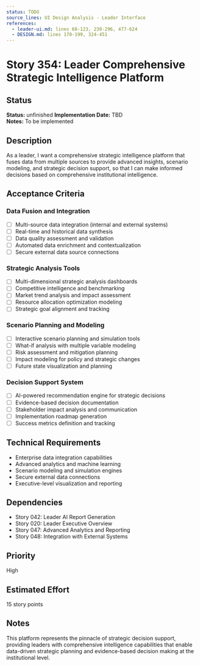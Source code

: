 ```yaml
---
status: TODO
source_lines: UI Design Analysis - Leader Interface
references:
  - leader-ui.md: lines 60-123, 230-296, 477-624
  - DESIGN.md: lines 170-199, 324-451
---
```

# Story 354: Leader Comprehensive Strategic Intelligence Platform

## Status
**Status:** unfinished
**Implementation Date:** TBD  
**Notes:** To be implemented

## Description
As a leader, I want a comprehensive strategic intelligence platform that fuses data from multiple sources to provide advanced insights, scenario modeling, and strategic decision support, so that I can make informed decisions based on comprehensive institutional intelligence.

## Acceptance Criteria

### Data Fusion and Integration
- [ ] Multi-source data integration (internal and external systems)
- [ ] Real-time and historical data synthesis
- [ ] Data quality assessment and validation
- [ ] Automated data enrichment and contextualization
- [ ] Secure external data source connections

### Strategic Analysis Tools
- [ ] Multi-dimensional strategic analysis dashboards
- [ ] Competitive intelligence and benchmarking
- [ ] Market trend analysis and impact assessment
- [ ] Resource allocation optimization modeling
- [ ] Strategic goal alignment and tracking

### Scenario Planning and Modeling
- [ ] Interactive scenario planning and simulation tools
- [ ] What-if analysis with multiple variable modeling
- [ ] Risk assessment and mitigation planning
- [ ] Impact modeling for policy and strategic changes
- [ ] Future state visualization and planning

### Decision Support System
- [ ] AI-powered recommendation engine for strategic decisions
- [ ] Evidence-based decision documentation
- [ ] Stakeholder impact analysis and communication
- [ ] Implementation roadmap generation
- [ ] Success metrics definition and tracking

## Technical Requirements
- Enterprise data integration capabilities
- Advanced analytics and machine learning
- Scenario modeling and simulation engines
- Secure external data connections
- Executive-level visualization and reporting

## Dependencies
- Story 042: Leader AI Report Generation
- Story 020: Leader Executive Overview
- Story 047: Advanced Analytics and Reporting
- Story 048: Integration with External Systems

## Priority
High

## Estimated Effort
15 story points

## Notes
This platform represents the pinnacle of strategic decision support, providing leaders with comprehensive intelligence capabilities that enable data-driven strategic planning and evidence-based decision making at the institutional level.
